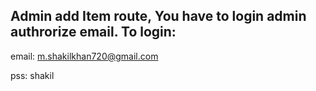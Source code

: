 ## Admin add Item route, You have to login admin authrorize email. To login:

email: m.shakilkhan720@gmail.com

pss: shakil
